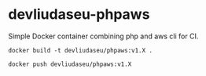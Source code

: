 # devliudaseu-phpaws

Simple Docker container combining php and aws cli for CI.

`docker build -t devliudaseu/phpaws:v1.X .`

`docker push devliudaseu/phpaws:v1.X`


